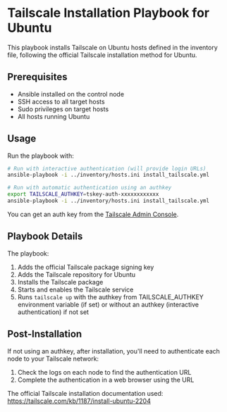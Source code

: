 # Tailscale Installation Playbook for Ubuntu

This playbook installs Tailscale on Ubuntu hosts defined in the inventory file, following the official Tailscale installation method for Ubuntu.

## Prerequisites

- Ansible installed on the control node
- SSH access to all target hosts
- Sudo privileges on target hosts
- All hosts running Ubuntu

## Usage

Run the playbook with:

```bash
# Run with interactive authentication (will provide login URLs)
ansible-playbook -i ../inventory/hosts.ini install_tailscale.yml

# Run with automatic authentication using an authkey
export TAILSCALE_AUTHKEY=tskey-auth-xxxxxxxxxxxx
ansible-playbook -i ../inventory/hosts.ini install_tailscale.yml
```

You can get an auth key from the [Tailscale Admin Console](https://login.tailscale.com/admin/settings/keys).

## Playbook Details

The playbook:

1. Adds the official Tailscale package signing key
2. Adds the Tailscale repository for Ubuntu
3. Installs the Tailscale package
4. Starts and enables the Tailscale service
5. Runs `tailscale up` with the authkey from TAILSCALE_AUTHKEY environment variable (if set)
   or without an authkey (interactive authentication) if not set

## Post-Installation

If not using an authkey, after installation, you'll need to authenticate each node to your Tailscale network:

1. Check the logs on each node to find the authentication URL
2. Complete the authentication in a web browser using the URL

The official Tailscale installation documentation used: https://tailscale.com/kb/1187/install-ubuntu-2204
